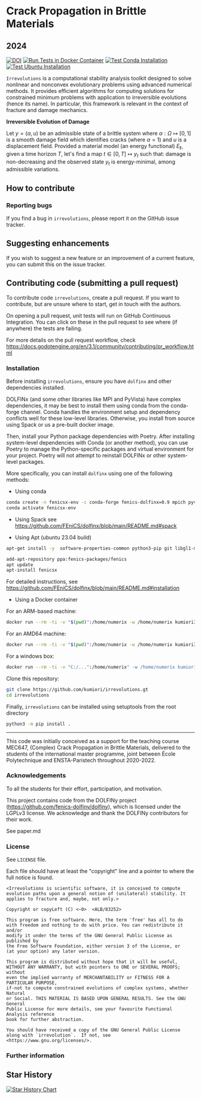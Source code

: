 # Crack Propagation in Brittle Materials

## 2024
[![DOI](https://joss.theoj.org/papers/10.21105/joss.06897/status.svg)](https://doi.org/10.21105/joss.06897)
[![Run Tests in Docker Container](https://github.com/kumiori/irrevolutions/actions/workflows/workflow.yaml/badge.svg)](https://github.com/kumiori/irrevolutions/actions/workflows/workflow.yaml)
[![Test Conda Installation](https://github.com/kumiori/irrevolutions/actions/workflows/conda.yml/badge.svg)](https://github.com/kumiori/irrevolutions/actions/workflows/conda.yml)
[![Test Ubuntu Installation](https://github.com/kumiori/irrevolutions/actions/workflows/ubuntu.yml/badge.svg)](https://github.com/kumiori/irrevolutions/actions/workflows/ubuntu.yml)

`Irrevolutions` is a computational stability analysis toolkit designed to solve nonlinear and nonconvex evolutionary problems using advanced numerical methods. It provides efficient algorithms for computing solutions for constrained minimum problems with application to irreversible evolutions (hence its name). In particular, this framework is relevant in the context of fracture and damage mechanics.

**Irreversible Evolution of Damage**

Let $y=(\alpha, u)$ be an admissible state of a brittle system where $\alpha: \Omega \mapsto [0, 1]$ is a smooth damage field which identifies cracks (where $\alpha =1$) and $u$ is a displacement field. Provided a material model (an energy functional) $E_\ell$, given a time horizon $T$, let's find a map $t \in [0, T]\mapsto y_t$ such that: damage is non-decreasing and the observed state $y_t$ is energy-minimal, among admissible variations.

## How to contribute

### Reporting bugs

If you find a bug in `irrevolutions`, please report it on the GitHub issue tracker.

## Suggesting enhancements

If you wish to suggest a new feature or an improvement of a current feature, you can submit this on the issue tracker.

## Contributing code (submitting a pull request)

To contribute code `irrevolutions`, create a pull request. If you want to contribute, but are unsure where to start, get in touch with the authors.

On opening a pull request, unit tests will run on GitHub Continuous Integration. You can click on these in the pull request to see where (if anywhere) the tests are failing.

For more details on the pull request workflow, check
https://docs.godotengine.org/en/3.1/community/contributing/pr_workflow.html

### Installation

Before installing `irrevolutions`, ensure you have `dolfinx` and other dependencies installed.

DOLFINx (and some other libraries like MPI and PyVista) have complex dependencies, it may be best to install them using conda from the conda-forge channel. Conda handles the environment setup and dependency conflicts well for these low-level libraries. Otherwise, you install from source using Spack or us a pre-built docker image.

Then, install your Python package dependencies with Poetry. After installing system-level dependencies with Conda (or another method), you can use Poetry to manage the Python-specific packages and virtual environment for your project. Poetry will not attempt to reinstall DOLFINx or other system-level packages.

More specifically, you can install `dolfinx` using one of the following methods:

- Using conda

```bash
conda create -n fenicsx-env -c conda-forge fenics-dolfinx=0.9 mpich pyvista sympy pandas pyyaml
conda activate fenicsx-env
```

- Using Spack
  see https://github.com/FEniCS/dolfinx/blob/main/README.md#spack

- Using Apt (ubuntu 23.04 build)

```bash
apt-get install -y  software-properties-common python3-pip git libgl1-mesa-glx xvfb libglu1 libxcursor1 libxinerama1

add-apt-repository ppa:fenics-packages/fenics
apt update
apt-install fenicsx
```

For detailed instructions, see https://github.com/FEniCS/dolfinx/blob/main/README.md#installation

- Using a Docker container

For an ARM-based machine:

```bash
docker run --rm -ti -v "$(pwd)":/home/numerix -w /home/numerix kumiori3/numerix:stable
```

For an AMD64 machine:

```bash
docker run --rm -ti -v "$(pwd)":/home/numerix -w /home/numerix kumiori3/numerix:stable-amd64
```

For a windows box:

```bash
docker run --rm -ti -v "C:/...":/home/numerix" -w /home/numerix kumiori3\numerix:stable-amd64
```

Clone this repository:

```bash
git clone https://github.com/kumiori/irrevolutions.gt
cd irrevolutions
```

Finally, `irrevolutions` can be installed using setuptools from the root directory

```bash
python3 -m pip install .
```

---

This code was initially conceived as a support for the teaching course MEC647,
(Complex) Crack Propagation in Brittle Materials, delivered to the students of the international master programme, joint between École Polytechnique and ENSTA-Paristech throughout 2020-2022.

### Acknowledgements

To all the students for their effort, participation, and motivation.

This project contains code from the DOLFINy project (https://github.com/fenics-dolfiny/dolfiny), which is licensed under the LGPLv3 license. We acknowledge and thank the DOLFINy contributors for their work.

See paper.md

### License

See `LICENSE` file.

Each file should have at least the "copyright" line and a pointer to where the full notice is found.

    <Irrevolutions is scientific software, it is conceived to compute evolution paths upon a general notion of (unilateral) stability. It applies to fracture and, maybe, not only.>

    Copyright or copyLeft (C) <~0>  <ALB/83252>

    This program is free software. Here, the term 'free' has all to do
    with freedom and nothing to do with price. You can redistribute it and/or
    modify it under the terms of the GNU General Public License as published by
    the Free Software Foundation, either version 3 of the License, or
    (at your option) any later version.

    This program is distributed without hope that it will be useful,
    WITHOUT ANY WARRANTY, but with pointers to ONE or SEVERAL PROOFS; without
    even the implied warranty of MERCHANTABILITY or FITNESS FOR A PARTICULAR PURPOSE,
    if-not to compute constrained evolutions of complex systems, whether Natural
    or Social. THIS MATERIAL IS BASED UPON GENERAL RESULTS. See the GNU General
    Public License for more details, see your favourite Functional Analysis reference
    book for further abstraction.

    You should have received a copy of the GNU General Public License
    along with `irrevolution`.  If not, see <https://www.gnu.org/licenses/>.

### Further information

## Star History

<a href="https://star-history.com/#kumiori/irrevolutions&Date">
 <picture>
   <source media="(prefers-color-scheme: dark)" srcset="https://api.star-history.com/svg?repos=kumiori/irrevolutions&type=Date&theme=dark" />
   <source media="(prefers-color-scheme: light)" srcset="https://api.star-history.com/svg?repos=kumiori/irrevolutions&type=Date" />
   <img alt="Star History Chart" src="https://api.star-history.com/svg?repos=kumiori/irrevolutions&type=Date" />
 </picture>
</a>
